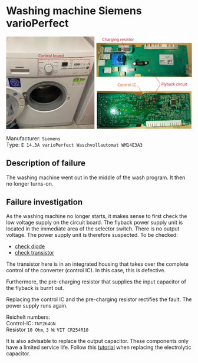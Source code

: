 # Washing machine Siemens varioPerfect

![](figures/overview.png)

Manufacturer: `Siemens`    
Type: `E 14.3A varioPerfect Waschvollautomat WM14E3A3`

## Description of failure
The washing machine went out in the middle of the wash program. It then no longer turns-on.

## Failure investigation
As the washing machine no longer starts, it makes sense to first check the low voltage supply on the circuit board.
The flyback power supply unit is located in the immediate area of the selector switch. There is no output voltage. The power supply unit is therefore suspected. To be checked:
 * [check diode](../../tutorials/diodes/readme.md)
 * [check transistor](../../tutorials/mosfets/readme.md)

The transistor here is in an integrated housing that takes over the complete control of the converter (control IC). In this case, this is defective.

Furthermore, the pre-charging resistor that supplies the input capacitor of the flyback is burnt out.

Replacing the control IC and the pre-charging resistor rectifies the fault. The power supply runs again. 

Reichelt numbers:    
Control-IC: `TNY264GN`    
Resistor `10 Ohm`, `3 W`: `VIT CR254R10`

It is also advisable to replace the output capacitor. These components only have a limited service life. Follow this [tutorial](../../tutorials/capacitors/readme.md) when replacing the electrolytic capacitor.